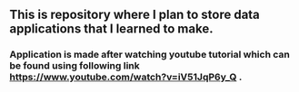 
## This is repository where I plan to store data applications that I learned to make.

### Application is made after watching youtube tutorial which can be found using following link https://www.youtube.com/watch?v=iV51JqP6y_Q .
